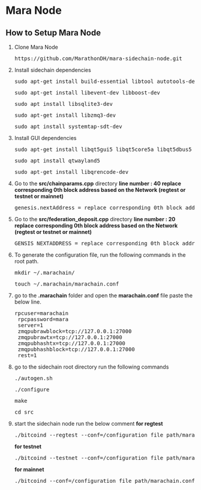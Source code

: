 # Mara Node

## How to Setup Mara Node

1. Clone Mara Node 
   <pre>https://github.com/MarathonDH/mara-sidechain-node.git</pre>

2. Install sidechain dependencies
   <pre>sudo apt-get install build-essential libtool autotools-dev automake pkg-config bsdmainutils python3</pre>
   <pre>sudo apt-get install libevent-dev libboost-dev</pre>
   <pre>sudo apt install libsqlite3-dev</pre>
   <pre>sudo apt-get install libzmq3-dev</pre>
   <pre>sudo apt install systemtap-sdt-dev</pre>

3. Install GUI dependencies
   <pre>sudo apt-get install libqt5gui5 libqt5core5a libqt5dbus5 qttools5-dev qttools5-dev-tools</pre>
   <pre>sudo apt install qtwayland5</pre>
   <pre>sudo apt-get install libqrencode-dev</pre>

4. Go to the <b>src/chainparams.cpp</b> directory
   <b>line number : 40 replace corresponding 0th block address based on the Network (regtest or testnet or mainnet)</b>
   <pre>genesis.nextAddress = replace corresponding 0th block address based on the Network  (regtest or testnet or mainnet)</pre>

5. Go to the <b>src/federation_deposit.cpp</b> directory
   <b>line number : 20 replace corresponding 0th block address based on the Network (regtest or testnet or mainnet)</b>
   <pre>GENSIS_NEXTADDRESS = replace corresponding 0th block address based on the Network  (regtest or testnet or mainnet)</pre>

6. To generate the configuration file, run the following commands in the root path.
   <pre>mkdir ~/.marachain/</pre>
   <pre>touch ~/.marachain/marachain.conf</pre>

7. go to the <b>.marachain</b> folder and open the <b>marachain.conf</b> file paste the below line.
   <pre>rpcuser=marachain
	rpcpassword=mara
	server=1
	zmqpubrawblock=tcp://127.0.0.1:27000
	zmqpubrawtx=tcp://127.0.0.1:27000
	zmqpubhashtx=tcp://127.0.0.1:27000
	zmqpubhashblock=tcp://127.0.0.1:27000
	rest=1</pre>

8. go to the sidechain root directory run the following commands
   <pre>./autogen.sh</pre>
   <pre>./configure</pre>
   <pre>make</pre>
   <pre>cd src</pre>

9. start the sidechain node run the below comment
   <b>for regtest</b>
   <pre>./bitcoind --regtest --conf=/configuration_file_path/marachain.conf --datadir=/configuration_file_path/.marachain -fallbackfee=0.0001 -txindex=1</pre>
   <b>for testnet</b>
   <pre>./bitcoind --testnet --conf=/configuration_file_path/marachain.conf --datadir=/configuration_file_path/.marachain -fallbackfee=0.0001 -txindex=1</pre>
   <b>for mainnet</b>
   <pre>./bitcoind --conf=/configuration_file_path/marachain.conf --datadir=/configuration_file_path/.marachain -fallbackfee=0.0001 -txindex=1</pre>    